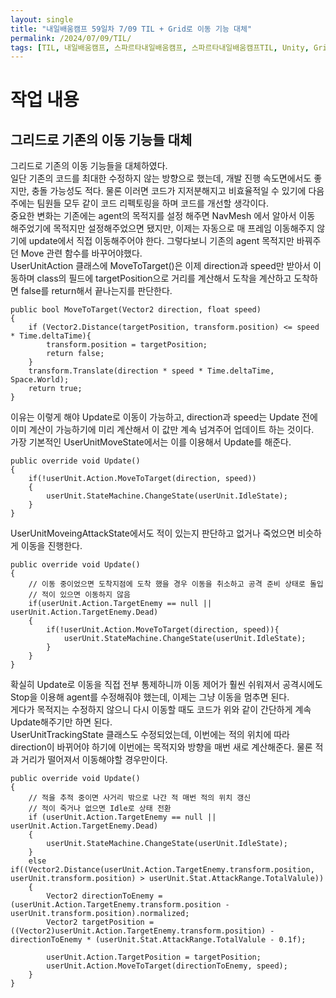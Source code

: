 ```yaml
---
layout: single
title: "내일배움캠프 59일차 7/09 TIL + Grid로 이동 기능 대체"
permalink: /2024/07/09/TIL/
tags: [TIL, 내일배움캠프, 스파르타내일배움캠프, 스파르타내일배움캠프TIL, Unity, Grid]
---
```


# 작업 내용
## 그리드로 기존의 이동 기능들 대체
그리드로 기존의 이동 기능들을 대체하였다.  
일단 기존의 코드를 최대한 수정하지 않는 방향으로 했는데, 개발 진행 속도면에서도 좋지만, 충돌 가능성도 적다. 물론 이러면 코드가 지저분해지고 비효율적일 수 있기에 다음 주에는 팀원들 모두 같이 코드 리펙토링을 하며 코드를 개선할 생각이다.  
중요한 변화는 기존에는 agent의 목적지를 설정 해주면 NavMesh 에서 알아서 이동 해주었기에 목적지만 설정해주었으면 됐지만, 이제는 자동으로 매 프레임 이동해주지 않기에 update에서 직접 이동해주어야 한다. 그렇다보니 기존의 agent 목적지만 바꿔주던 Move 관련 함수를 바꾸어야했다.  
UserUnitAction 클래스에 MoveToTarget()은 이제 direction과 speed만 받아서 이동하며 class의 필드에 targetPosition으로 거리를 계산해서 도착을 계산하고 도착하면 false를 return해서 끝나는지를 판단한다.  
```
public bool MoveToTarget(Vector2 direction, float speed)
{
    if (Vector2.Distance(targetPosition, transform.position) <= speed * Time.deltaTime){
        transform.position = targetPosition;
        return false;
    }
    transform.Translate(direction * speed * Time.deltaTime, Space.World);
    return true;
}
```
이유는 이렇게 해야 Update로 이동이 가능하고, direction과 speed는 Update 전에 이미 계산이 가능하기에 미리 계산해서 이 값만 계속 넘겨주어 업데이트 하는 것이다.  
가장 기본적인 UserUnitMoveState에서는 이를 이용해서 Update를 해준다.  
```
public override void Update()
{
    if(!userUnit.Action.MoveToTarget(direction, speed))
    {
        userUnit.StateMachine.ChangeState(userUnit.IdleState);
    }
}
```
UserUnitMoveingAttackState에서도 적이 있는지 판단하고 없거나 죽었으면 비슷하게 이동을 진행한다.  
```
public override void Update()
{
    // 이동 중이었으면 도착지점에 도착 했을 경우 이동을 취소하고 공격 준비 상태로 돌입
    // 적이 있으면 이동하지 않음
    if(userUnit.Action.TargetEnemy == null || userUnit.Action.TargetEnemy.Dead)
    {
        if(!userUnit.Action.MoveToTarget(direction, speed)){
            userUnit.StateMachine.ChangeState(userUnit.IdleState);
        }
    }
}
```
확실히 Update로 이동을 직접 전부 통제하니까 이동 제어가 훨씬 쉬워져서 공격시에도 Stop을 이용해 agent를 수정해줘야 했는데, 이제는 그냥 이동을 멈추면 된다.  
게다가 목적지는 수정하지 않으니 다시 이동할 때도 코드가 위와 같이 간단하게 계속 Update해주기만 하면 된다.  
UserUnitTrackingState 클래스도 수정되었는데, 이번에는 적의 위치에 따라 direction이 바뀌어야 하기에 이번에는 목적지와 방향을 매번 새로 계산해준다. 물론 적과 거리가 떨어져서 이동해야할 경우만이다.  
```
public override void Update()
{
    // 적을 추적 중이면 사거리 밖으로 나간 적 매번 적의 위치 갱신
    // 적이 죽거나 없으면 Idle로 상태 전환
    if (userUnit.Action.TargetEnemy == null || userUnit.Action.TargetEnemy.Dead)
    {
        userUnit.StateMachine.ChangeState(userUnit.IdleState);
    }
    else if((Vector2.Distance(userUnit.Action.TargetEnemy.transform.position, userUnit.transform.position) > userUnit.Stat.AttackRange.TotalValule))
    {
        Vector2 directionToEnemy = (userUnit.Action.TargetEnemy.transform.position - userUnit.transform.position).normalized;
        Vector2 targetPosition = ((Vector2)userUnit.Action.TargetEnemy.transform.position) - directionToEnemy * (userUnit.Stat.AttackRange.TotalValule - 0.1f);

        userUnit.Action.TargetPosition = targetPosition;
        userUnit.Action.MoveToTarget(directionToEnemy, speed);
    }
}
```
